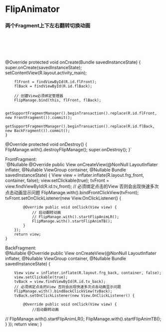 # FlipAnimator
### 两个Fragment上下左右翻转切换动画
###### 
<FrameLayout xmlns:android="http://schemas.android.com/apk/res/android"  
    android:layout_width="match_parent"  
    android:layout_height="match_parent">  
    <FrameLayout  
        android:id="@+id/flBack"   
	android:layout_width="match_parent"  
	android:layout_height="match_parent" />  
    <FrameLayout  
        android:id="@+id/flFront"  
	android:layout_width="match_parent"  
	android:layout_height="match_parent" />  
 </FrameLayout>

@Override protected void onCreate(Bundle savedInstanceState) {
		super.onCreate(savedInstanceState);
		setContentView(R.layout.activity_main);

		flFront = findViewById(R.id.flFront);
		flBack = findViewById(R.id.flBack);

		// 创建View必须绑定管理器
		FlipManage.bind(this, flFront, flBack);

		getSupportFragmentManager().beginTransaction().replace(R.id.flFront, new FrontFragment()).commit();
		getSupportFragmentManager().beginTransaction().replace(R.id.flBack, new BackFragment()).commit();
	}
  
  @Override protected void onDestroy() {
		FlipManage.with().destroyFlipManage();
		super.onDestroy();
	}`
  
  FrontFragment:  
  `@Nullable @Override public View onCreateView(@NonNull LayoutInflater inflater, @Nullable ViewGroup container, @Nullable Bundle savedInstanceState) {
		View view = inflater.inflate(R.layout.frg_front, container, false);
		view.setClickable(true);
		tvFront = view.findViewById(R.id.tv_front);
		// 必须绑定点击的View 否则会出现快速多次点击动画显示问题
		FlipManage.with().bindFrontClickView(tvFront);
        tvFront.setOnClickListener(new View.OnClickListener() {

			@Override public void onClick(View view) {
				// 启动翻转动画
				// FlipManage.with().startFlipAnimLR();
				FlipManage.with().startFlipAnimTB();
			}
		});
		return view;
	}
  BackFragment:  
  @Nullable @Override public View onCreateView(@NonNull LayoutInflater inflater, @Nullable ViewGroup container, @Nullable Bundle savedInstanceState) {

		View view = inflater.inflate(R.layout.frg_back, container, false);
		view.setClickable(true);
        tvBack = view.findViewById(R.id.tv_back);
		// 必须绑定点击的View 否则会出现快速多次点击动画显示问题
		FlipManage.with().bindBackClickView(tvBack);
        tvBack.setOnClickListener(new View.OnClickListener() {

			@Override public void onClick(View view) {
				//启动翻转动画
//				FlipManage.with().startFlipAnimLR();
				FlipManage.with().startFlipAnimTB();
			}
		});
		return view;
	}
